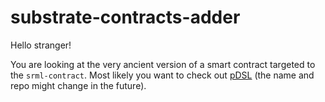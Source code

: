 # substrate-contracts-adder

Hello stranger!

You are looking at the very ancient version of a smart contract targeted to the `srml-contract`. 
Most likely you want to check out [pDSL](https://github.com/Robbepop/pdsl) (the name and repo might change in the future).
